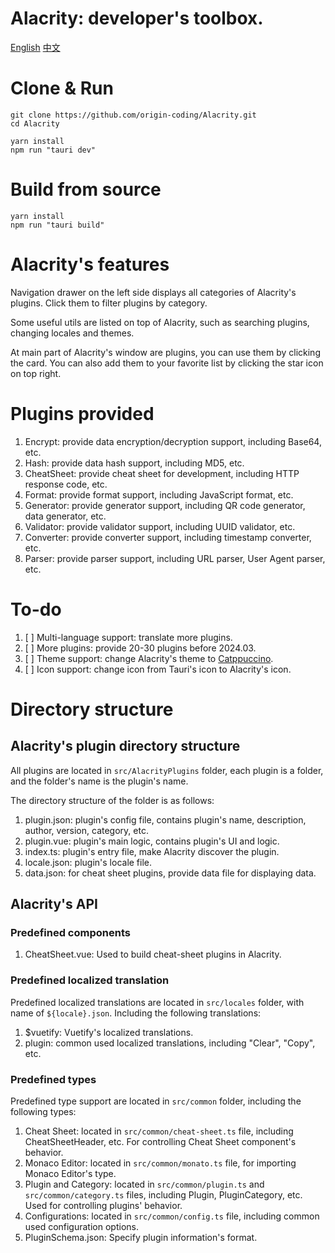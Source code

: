 # Alacrity: developer's toolbox.

[English](./README_en.md) [中文](./README.md)

# Clone & Run

```shell
git clone https://github.com/origin-coding/Alacrity.git
cd Alacrity

yarn install
npm run "tauri dev"
```

# Build from source

```shell
yarn install
npm run "tauri build"
```

# Alacrity's features

Navigation drawer on the left side displays all categories of Alacrity's plugins.
Click them to filter plugins by category.

Some useful utils are listed on top of Alacrity, such as searching plugins, changing locales and themes.

At main part of Alacrity's window are plugins, you can use them by clicking the card.
You can also add them to your favorite list by clicking the star icon on top right.

# Plugins provided

1. Encrypt: provide data encryption/decryption support, including Base64, etc.
2. Hash: provide data hash support, including MD5, etc.
3. CheatSheet: provide cheat sheet for development, including HTTP response code, etc.
4. Format: provide format support, including JavaScript format, etc.
5. Generator: provide generator support, including QR code generator, data generator, etc.
6. Validator: provide validator support, including UUID validator, etc.
7. Converter: provide converter support, including timestamp converter, etc.
8. Parser: provide parser support, including URL parser, User Agent parser, etc.

# To-do

1. [ ] Multi-language support: translate more plugins.
2. [ ] More plugins: provide 20-30 plugins before 2024.03.
3. [ ] Theme support: change Alacrity's theme to [Catppuccino](https://github.com/catppuccin).
4. [ ] Icon support: change icon from Tauri's icon to Alacrity's icon.

# Directory structure

## Alacrity's plugin directory structure

All plugins are located in `src/AlacrityPlugins` folder, each plugin is a folder, and the folder's name is the plugin's
name.

The directory structure of the folder is as follows:

1. plugin.json: plugin's config file, contains plugin's name, description, author, version, category, etc.
2. plugin.vue: plugin's main logic, contains plugin's UI and logic.
3. index.ts: plugin's entry file, make Alacrity discover the plugin.
4. locale.json: plugin's locale file.
5. data.json: for cheat sheet plugins, provide data file for displaying data.

## Alacrity's API

### Predefined components

1. CheatSheet.vue: Used to build cheat-sheet plugins in Alacrity.

### Predefined localized translation

Predefined localized translations are located in `src/locales` folder, with name of `${locale}.json`. Including the
following translations:

1. $vuetify: Vuetify's localized translations.
2. plugin: common used localized translations, including "Clear", "Copy", etc.

### Predefined types

Predefined type support are located in `src/common` folder, including the following types:

1. Cheat Sheet: located in `src/common/cheat-sheet.ts` file, including CheatSheetHeader, etc. For controlling Cheat Sheet
   component's behavior.
2. Monaco Editor: located in `src/common/monato.ts` file, for importing Monaco Editor's type.
3. Plugin and Category: located in `src/common/plugin.ts` and `src/common/category.ts` files, including Plugin,
   PluginCategory, etc. Used for controlling plugins' behavior.
4. Configurations: located in `src/common/config.ts` file, including common used configuration options.
5. PluginSchema.json: Specify plugin information's format.
